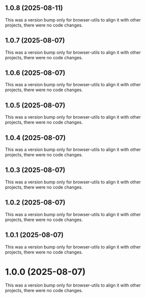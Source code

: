 ## 1.0.8 (2025-08-11)

This was a version bump only for browser-utils to align it with other projects, there were no code changes.

## 1.0.7 (2025-08-07)

This was a version bump only for browser-utils to align it with other projects, there were no code changes.

## 1.0.6 (2025-08-07)

This was a version bump only for browser-utils to align it with other projects, there were no code changes.

## 1.0.5 (2025-08-07)

This was a version bump only for browser-utils to align it with other projects, there were no code changes.

## 1.0.4 (2025-08-07)

This was a version bump only for browser-utils to align it with other projects, there were no code changes.

## 1.0.3 (2025-08-07)

This was a version bump only for browser-utils to align it with other projects, there were no code changes.

## 1.0.2 (2025-08-07)

This was a version bump only for browser-utils to align it with other projects, there were no code changes.

## 1.0.1 (2025-08-07)

This was a version bump only for browser-utils to align it with other projects, there were no code changes.

# 1.0.0 (2025-08-07)

This was a version bump only for browser-utils to align it with other projects, there were no code changes.
